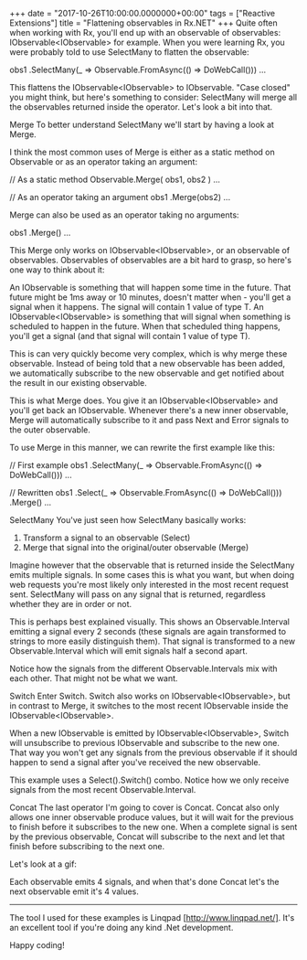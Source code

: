 +++
date = "2017-10-26T10:00:00.0000000+00:00"
tags = ["Reactive Extensions"]
title = "Flattening observables in Rx.NET"
+++
Quite often when working with Rx, you'll end up with an observable of
observables: IObservable<IObservable<int>>  for example. When you were learning
Rx, you were probably told to use SelectMany  to flatten  the observable:

obs1
    .SelectMany(_ => Observable.FromAsync(() => DoWebCall()))
    ...


This flattens the IObservable<IObservable<int>>  to IObservable<int>. "Case
closed" you might think, but here's something to consider: SelectMany  will
merge all the observables returned inside the operator. Let's look a bit into
that.

Merge
To better understand SelectMany  we'll start by having a look at Merge.

I think the most common uses of Merge  is either as a static method on 
Observable  or as an operator taking an argument:

// As a static method
Observable.Merge(
    obs1, obs2
)
...

// As an operator taking an argument
obs1
    .Merge(obs2)
    ...


Merge  can also be used as an operator taking no arguments:

obs1
    .Merge()
    ...


This Merge  only works on IObservable<IObservable<T>>, or an observable of
observables. Observables of observables are a bit hard to grasp, so here's one
way to think about it:

An IObservable<T>  is something that will happen some time in the future. That
future might be 1ms away or 10 minutes, doesn't matter when - you'll get a
signal when it happens. The signal will contain 1 value of type T. An 
IObservable<IObservable<T>>  is something that will signal when something is
scheduled to happen in the future. When that scheduled thing happens, you'll get
a signal (and that signal will contain 1 value of type T).

This is can very quickly become very complex, which is why merge these
observable. Instead of being told that a new observable has been added, we
automatically subscribe to the new observable and get notified about the result
in our existing observable.

This is what Merge  does. You give it an IObservable<IObservable<T>>  and you'll
get back an IObservable<T>. Whenever there's a new inner observable, Merge  will
automatically subscribe to it and pass Next  and Error  signals to the outer
observable.

To use Merge  in this manner, we can rewrite the first example like this:

// First example
obs1
    .SelectMany(_ => Observable.FromAsync(() => DoWebCall()))
    ...

// Rewritten
obs1
    .Select(_ => Observable.FromAsync(() => DoWebCall()))
    .Merge()
    ...


SelectMany
You've just seen how SelectMany  basically works:

 1. Transform a signal to an observable (Select)
 2. Merge that signal into the original/outer observable (Merge)

Imagine however that the observable that is returned inside the SelectMany 
emits multiple signals. In some cases this is what you want, but when doing web
requests you're most likely only interested in the most recent request sent. 
SelectMany  will pass on any signal that is returned, regardless whether they
are in order or not.

This is perhaps best explained visually. This shows an Observable.Interval 
emitting a signal every 2 seconds (these signals are again transformed to
strings to more easily distinguish them). That signal is transformed to a new 
Observable.Interval  which will emit signals half a second apart.



Notice how the signals from the different Observable.Intervals mix with each
other. That might not be what we want.

Switch
Enter Switch. Switch  also works on IObservable<IObservable<T>>, but in contrast
to Merge, it switches  to the most recent IObservable<T>  inside the 
IObservable<IObservable<T>>.

When a new IObservable<T>  is emitted by IObservable<IObservable<T>>, Switch 
will unsubscribe to previous IObservable<T>  and subscribe to the new one. That
way you won't get any signals from the previous observable if it should happen
to send a signal after you've received the new observable.

This example uses a Select().Switch()  combo. Notice how we only receive signals
from the most recent Observable.Interval.



Concat
The last operator I'm going to cover is Concat. Concat  also only allows one 
inner  observable produce values, but it will wait for the previous to finish
before it subscribes to the new one. When a complete  signal is sent by the
previous observable, Concat  will subscribe to the next and let that finish
before subscribing to the next one.

Let's look at a gif:



Each observable emits 4 signals, and when that's done Concat  let's the next
observable emit it's 4 values.


--------------------------------------------------------------------------------

The tool I used for these examples is Linqpad [http://www.linqpad.net/]. It's an
excellent tool if you're doing any kind .Net development.

Happy coding!
